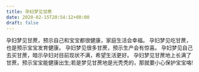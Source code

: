 ```yaml
---
title: 孕妇梦见甘蔗
date: 2020-02-15T20:54:12+08:00
draft: false
---
```


孕妇梦见甘蔗，预示自己和宝宝都很健康，家庭生活会幸福。
孕妇梦见吃甘蔗，也是预示宝宝发育健康。
孕妇梦见很多甘蔗，预示生产会有惊喜。
孕妇梦见自己去买甘蔗，暗示孕妇对目前现状不满，希望生活更好。
孕妇梦见甘蔗地上长满了甘蔗，预示宝宝能健康出生;若是梦见甘蔗地是光秃秃的，那就要小心保护宝宝咯!